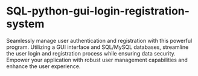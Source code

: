 # SQL-python-gui-login-registration-system
Seamlessly manage user authentication and registration with this powerful program. Utilizing a GUI interface and SQL/MySQL databases, streamline the user login and registration process while ensuring data security. Empower your application with robust user management capabilities and enhance the user experience.
